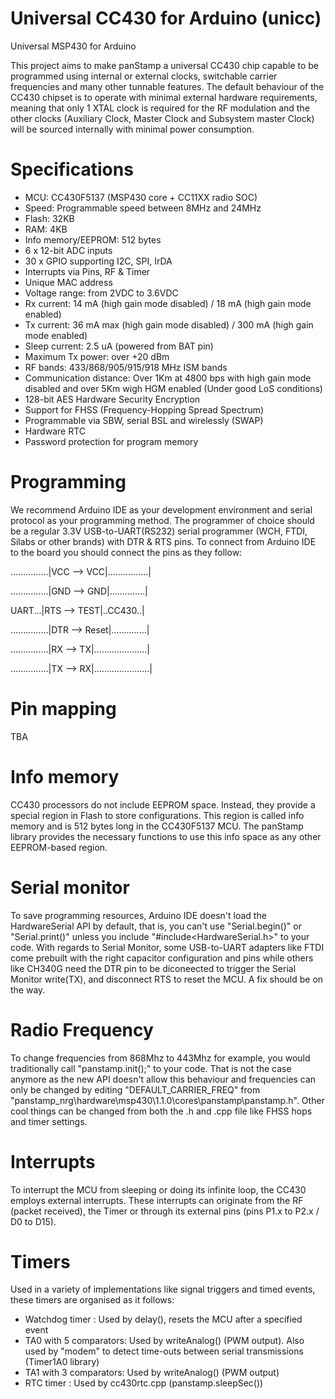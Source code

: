# Universal CC430 for Arduino (unicc)
Universal MSP430 for Arduino

This project aims to make panStamp a universal CC430 chip capable to be programmed using internal or external clocks, switchable carrier frequencies and many other tunnable features.
The default behaviour of the CC430 chipset is to operate with minimal external hardware requirements, meaning that only 1 XTAL clock is required for the RF modulation and the other clocks (Auxiliary Clock, Master Clock and Subsystem master Clock) will be sourced internally with minimal power consumption.


# Specifications

* MCU: CC430F5137 (MSP430 core + CC11XX radio SOC)
* Speed: Programmable speed between 8MHz and 24MHz
* Flash: 32KB
* RAM: 4KB
* Info memory/EEPROM: 512 bytes
* 6 x 12-bit ADC inputs
* 30 x GPIO supporting I2C, SPI, IrDA
* Interrupts via Pins, RF & Timer
* Unique MAC address
* Voltage range: from 2VDC to 3.6VDC
* Rx current: 14 mA (high gain mode disabled) / 18 mA (high gain mode enabled)
* Tx current: 36 mA max (high gain mode disabled) / 300 mA (high gain mode enabled)
* Sleep current: 2.5 uA (powered from BAT pin)
* Maximum Tx power: over +20 dBm
* RF bands: 433/868/905/915/918 MHz ISM bands
* Communication distance: Over 1Km at 4800 bps with high gain mode disabled and over 5Km wigh HGM enabled
(Under good LoS conditions)
* 128-bit AES Hardware Security Encryption
* Support for FHSS (Frequency-Hopping Spread Spectrum)
* Programmable via SBW, serial BSL and wirelessly (SWAP)
* Hardware RTC
* Password protection for program memory


# Programming

We recommend Arduino IDE as your development environment and serial protocol as your programming method. The programmer of choice should be a regular 3.3V USB-to-UART(RS232) serial programmer (WCH, FTDI, Silabs or other brands) with DTR & RTS pins. To connect from Arduino IDE to the board you should connect the pins as they follow:

...............|VCC --> VCC|................|

...............|GND --> GND|..............|

UART...|RTS --> TEST|..CC430..|

...............|DTR --> Reset|..............|

...............|RX  --> TX|.....................|

...............|TX  --> RX|......................|


# Pin mapping
TBA


# Info memory
CC430 processors do not include EEPROM space. Instead, they provide a special region in Flash to store configurations. This region is called info memory and is 512 bytes long in the CC430F5137 MCU. The panStamp library provides the necessary functions to use this info space as any other EEPROM-based region.

# Serial monitor
To save programming resources, Arduino IDE doesn't load the HardwareSerial API by default, that is, you can't use "Serial.begin()" or "Serial.print()" unless you include "#include<HardwareSerial.h>" to your code.
With regards to Serial Monitor, some USB-to-UART adapters like FTDI come prebuilt with the right capacitor configuration and pins while others like CH340G need the DTR pin to be diconeected to trigger the Serial Monitor write(TX), and disconnect RTS to reset the MCU. A fix should be on the way.

# Radio Frequency
To change frequencies from 868Mhz to 443Mhz for example, you would traditionally call "panstamp.init();" to your code. That is not the case anymore as the new API doesn't allow this behaviour and frequencies can only be changed by editing "DEFAULT_CARRIER_FREQ" from "panstamp_nrg\hardware\msp430\1.1.0\cores\panstamp\panstamp.h". Other cool things can be changed from both the .h and .cpp file like FHSS hops and timer settings.

# Interrupts
To interrupt the MCU from sleeping or doing its infinite loop, the CC430 employs external interrupts. These interrupts can originate from the RF (packet received), the Timer or through its external pins (pins P1.x to P2.x / D0 to D15). 

# Timers
Used in a variety of implementations like signal triggers and timed events, these timers are organised as it follows:
- Watchdog timer : Used by delay(), resets the MCU after a specified event
- TA0 with 5 comparators: Used by writeAnalog() (PWM output). Also used by "modem" to detect time-outs between serial transmissions (Timer1A0 library)
- TA1 with 3 comparators: Used by writeAnalog() (PWM output)
- RTC timer : Used by cc430rtc.cpp (panstamp.sleepSec())
